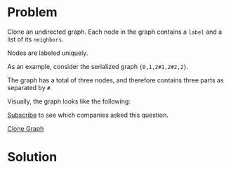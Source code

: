 
# Problem

Clone an undirected graph. Each node in the graph contains a `label` and a
list of its `neighbors`.

Nodes are labeled uniquely.

As an example, consider the serialized graph `{0,1,2#1,2#2,2}`.

The graph has a total of three nodes, and therefore contains three parts as
separated by `#`.

Visually, the graph looks like the following:

[Subscribe](/subscribe/) to see which companies asked this question.



[Clone Graph](https://leetcode.com/problems/clone-graph)

# Solution



